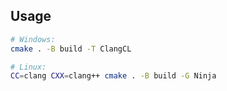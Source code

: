 ## Usage
```sh
# Windows:
cmake . -B build -T ClangCL

# Linux:
CC=clang CXX=clang++ cmake . -B build -G Ninja
```